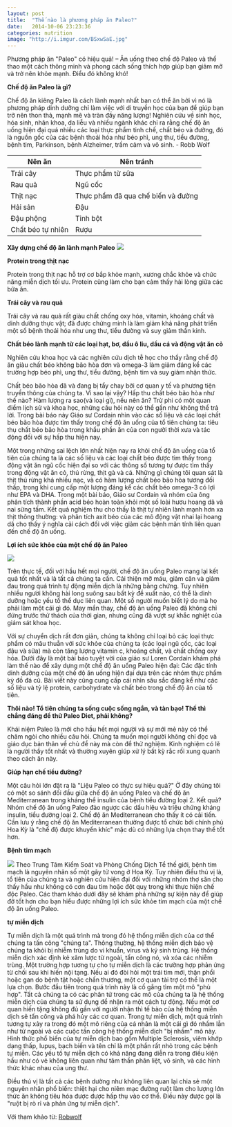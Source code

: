 ```yaml
---
layout: post
title:  "Thế nào là phương pháp ăn Paleo?"
date:   2014-10-06 23:23:36
categories: nutrition
image: "http://i.imgur.com/BSxwSaE.jpg"
---
```


Phương pháp ăn "Paleo" có hiệu quả! – Ăn uống theo chế độ Paleo và thể thao một cách thông minh và phong cách sống thích hợp giúp bạn giảm mỡ và trở nên khỏe mạnh. Điều đó không khó!

**Chế độ ăn Paleo là gì?**

Chế độ ăn kiêng Paleo là cách lành mạnh nhất bạn có thể ăn bởi vì nó là phương pháp dinh dưỡng chỉ làm việc với di truyền học của bạn để giúp bạn trở nên thon thả, mạnh mẽ và tràn đầy năng lượng! Nghiên cứu về sinh học, hóa sinh, nhãn khoa, da liễu và nhiều ngành khác chỉ ra rằng chế độ ăn uống hiện đại quá nhiều các loại thực phẩm tinh chế, chất béo và đường, đó là nguồn gốc của các bệnh thoái hóa như béo phì, ung thư, tiểu đường, bệnh tim, Parkinson, bệnh Alzheimer, trầm cảm và vô sinh. - Robb Wolf

| **Nên ăn** | **Nên tránh** |
| --- | --- |
| Trái cây | Thực phẩm từ sữa |
| Rau quả | Ngũ cốc |
| Thịt nạc | Thực phẩm đã qua chế biến và đường |
| Hải sản | Đậu |
| Đậu phộng | Tinh bột |
| Chất béo tự nhiên | Rượu |

**Xây dựng chế độ ăn lành mạnh Paleo**
![](http://i.imgur.com/BSxwSaE.jpg)

**Protein trong thịt nạc**

Protein trong thịt nạc hỗ trợ cơ bắp khỏe mạnh, xương chắc khỏe và chức năng miễn dịch tối ưu. Protein cũng làm cho bạn cảm thấy hài lòng giữa các bữa ăn.

**Trái cây và rau quả**

Trái cây và rau quả rất giàu chất chống oxy hóa, vitamin, khoáng chất và dinh dưỡng thực vật; đã được chứng minh là làm giảm khả năng phát triển một số bệnh thoái hóa như ung thư, tiểu đường và suy giảm thần kinh.

**Chất béo lành mạnh từ các loại hạt, bơ, dầu ô liu, dầu cá và động vật ăn cỏ**

Nghiên cứu khoa học và các nghiên cứu dịch tễ học cho thấy rằng chế độ ăn giàu chất béo không bão hòa đơn và omega-3 làm giảm đáng kể các trường hợp béo phì, ung thư, tiểu đường, bệnh tim và suy giảm nhận thức.

Chất béo bão hòa đã và đang bị tẩy chay bởi cơ quan y tế và phương tiện truyền thông của chúng ta. Vì sao lại vậy? Hấp thu chất béo bão hòa như thế nào? Hàm lượng ra sao(và loại gì), nếu nên ăn? Trừ phi có một quan điểm lịch sử và khoa học, những câu hỏi này có thể gần như không thể trả lời. Trong bài báo này Giáo sư Cordain nhìn vào các số liệu và các loại chất béo bão hòa được tìm thấy trong chế độ ăn uống của tổ tiên chúng ta: tiêu thụ chất béo bão hòa trong khẩu phần ăn của con người thời xưa và tác động đối với sự hấp thu hiện nay.

Một trong những sai lệch lớn nhất hiện nay ra khỏi chế độ ăn uống của tổ tiên của chúng ta là các số liệu và các loại chất béo được tìm thấy trong động vật ăn ngũ cốc hiện đại so với các thông số tương tự được tìm thấy trong động vật ăn cỏ, thú rừng, thịt gà và cá. Những gì chúng tôi quan sát là thịt thú rừng khá nhiều nạc, và có hàm lượng chất béo bão hòa tương đối thấp, trong khi cung cấp một lượng đáng kể các chất béo omega-3 có lợi như EPA và DHA. Trong một bài báo, Giáo sư Cordain và nhóm của ông phân tích thành phần acid béo hoàn toàn khỏi một số loài hươu hoang dã và nai sừng tấm. Kết quả nghiệm thu cho thấy là thịt tự nhiên lành mạnh hơn xa thịt thông thường: và phân tích axit béo của các mô động vật nhai lại hoang dã cho thấy ý nghĩa cải cách đối với việc giảm các bệnh mãn tính liên quan đến chế độ ăn uống.

**Lợi ích sức khỏe của một chế độ ăn Paleo**

![](http://i.imgur.com/yI9QXMA.png)

Trên thực tế, đối với hầu hết mọi người, chế độ ăn uống Paleo mang lại kết quả tốt nhất và là tất cả chúng ta cần. Cải thiện mỡ máu, giảm cân và giảm đau trong quá trình tự động miễn dịch là những bằng chứng. Tuy nhiên nhiều người không hài long suông sau bất kỳ đề xuất nào, có thể là dinh dưỡng hoặc yếu tố thể dục liên quan. Một số người muốn biết lý do mà họ phải làm một cái gì đó. May mắn thay, chế độ ăn uống Paleo đã không chỉ đứng trước thử thách của thời gian, nhưng cũng đã vượt sự khắc nghiệt của giám sát khoa học.

Với sự chuyển dịch rất đơn giản, chúng ta không chỉ loại bỏ các loại thực phẩm có mâu thuẫn với sức khỏe của chúng ta (các loại ngũ cốc, các loại đậu và sữa) mà còn tăng lượng vitamin c, khoáng chất, và chất chống oxy hóa. Dưới đây là một bài báo tuyệt vời của giáo sư Loren Cordain khám phá làm thế nào để xây dựng một chế độ ăn uống Paleo hiện đại: Các đặc tính dinh dưỡng của một chế độ ăn uống hiện đại dựa trên các nhóm thực phẩm kỳ đồ đá cũ. Bài viết này cũng cung cấp cái nhìn sâu sắc đáng kể như các số liệu và tỷ lệ protein, carbohydrate và chất béo trong chế độ ăn của tổ tiên.

**Thôi nào! Tổ tiên chúng ta sống cuộc sống ngắn, và tàn bạo! Thế thì chẳng đáng để thử Paleo Diet, phải không?**

Khái niệm Paleo là mới cho hầu hết mọi người và sự mới mẻ này có thể châm ngòi cho nhiều câu hỏi. Chúng ta muốn mọi người không chỉ đọc và giáo dục bản thân về chủ đề này mà còn để thử nghiệm. Kinh nghiệm có lẽ là người thầy tốt nhất và thường xuyên giúp xử lý bất kỳ rắc rối xung quanh theo cách ăn này.

**Giúp hạn chế tiểu đường?**

Một câu hỏi lớn đặt ra là "Liệu Paleo có thực sự hiệu quả?" Ở đây chúng tôi có một so sánh đối đầu giữa chế độ ăn uống Paleo và chế độ ăn Mediterranean trong kháng thể insulin của bệnh tiểu đường loại 2. Kết quả? Nhóm chế độ ăn uống Paleo đảo ngược các dấu hiệu và triệu chứng kháng insulin, tiểu đường loại 2. Chế độ ăn Mediterranean cho thấy ít có cải tiến. Cần lưu ý rằng chế độ ăn Mediterranean thường được tổ chức bởi chính phủ Hoa Kỳ là "chế độ được khuyến khíc" mặc dù có những lựa chọn thay thế tốt hơn.

**Bệnh tim mạch**

![](http://i.imgur.com/MsnS1DR.jpg)
Theo Trung Tâm Kiểm Soát và Phòng Chống Dịch Tể thế giới, bệnh tim mạch là nguyên nhân số một gây tử vong ở Hoa Kỳ. Tuy nhiên điều thú vị là, tổ tiên của chúng ta và nghiên cứu hiện đại đối với những nhóm thợ săn cho thấy hầu như không có cơn đau tim hoặc đột quỵ trong khi thực hiện chế độc Paleo. Các tham khảo dưới đây sẽ khám phá những sự kiện này để giúp đỡ tốt hơn cho bạn hiểu được những lợi ích sức khỏe tim mạch của một chế độ ăn uống Paleo.

**tự miễn dịch**

Tự miễn dịch là một quá trình mà trong đó hệ thống miễn dịch của cơ thể chúng ta tấn công "chúng ta". Thông thường, hệ thống miễn dịch bảo vệ chúng ta khỏi bị nhiễm trùng do vi khuẩn, virus và ký sinh trùng. Hệ thống miễn dịch xác định kẻ xâm lược từ ngoài, tấn công nó, và xóa các nhiễm trùng. Một trường hợp tương tự cho tự miễn dịch là các trường hợp phản ứng từ chối sau khi hiến nội tạng. Nếu ai đó đòi hỏi một trái tim mới, thận phổi hoặc gan do bệnh tật hoặc chấn thương, một cơ quan tài trợ có thể là một lựa chọn. Bước đầu tiên trong quá trình này là cố gắng tìm một mô "phù hợp". Tất cả chúng ta có các phân tử trong các mô của chúng ta là hệ thống miễn dịch của chúng ta sử dụng để nhận ra một cách tự động. Nếu một cơ quan hiến tặng không đủ gần với người nhận thì tế bào của hệ thống miễn dịch sẽ tấn công và phá hủy các cơ quan. Trong tự miễn dịch, một quá trình tương tự xảy ra trong đó một mô riêng của cá nhân là một cái gì đó nhầm lẫn như từ ngoài và các cuộc tấn công hệ thống miễn dịch "bị nhầm" mô này. Hình thức phổ biến của tự miễn dịch bao gồm Multiple Sclerosis, viêm khớp dạng thấp, lupus, bạch biến và tên chỉ là một phần rất nhỏ trong các bệnh tự miễn. Các yếu tố tự miễn dịch có khả năng đang diễn ra trong điều kiện hầu như có vẻ không liên quan như tâm thần phân liệt, vô sinh, và các hình thức khác nhau của ung thư.

Điều thú vị là tất cả các bệnh dường như không liên quan lại chia sẻ một nguyên nhân phổ biến: thiệt hại cho niêm mạc đường ruột làm cho lượng lớn thức ăn không tiêu hóa được được hấp thụ vào cơ thể. Điều này được gọi là "ruột bị rò rỉ và phản ứng tự miễn dịch".

Với tham khảo từ: [Robwolf](http://robbwolf.com/what-is-the-paleo-diet/)

